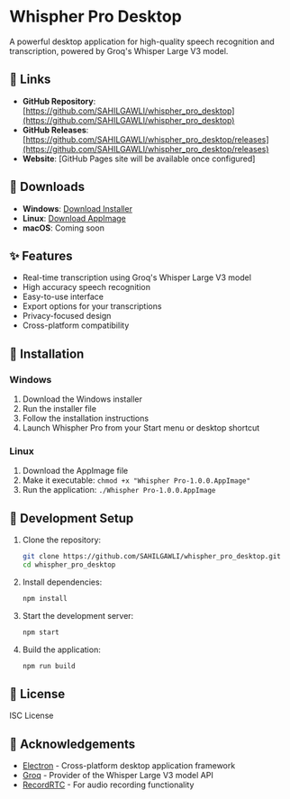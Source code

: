 # Whispher Pro Desktop

A powerful desktop application for high-quality speech recognition and transcription, powered by Groq's Whisper Large V3 model.

## 🔗 Links

- **GitHub Repository**: [https://github.com/SAHILGAWLI/whispher_pro_desktop](https://github.com/SAHILGAWLI/whispher_pro_desktop)
- **GitHub Releases**: [https://github.com/SAHILGAWLI/whispher_pro_desktop/releases](https://github.com/SAHILGAWLI/whispher_pro_desktop/releases)
- **Website**: [GitHub Pages site will be available once configured]

## 💾 Downloads

- **Windows**: [Download Installer](https://github.com/SAHILGAWLI/whispher_pro_desktop/releases/download/v1.0.0/Whispher.Pro.Setup.1.0.0.exe)
- **Linux**: [Download AppImage](https://github.com/SAHILGAWLI/whispher_pro_desktop/releases/download/v1.0.0/Whispher.Pro-1.0.0.AppImage)
- **macOS**: Coming soon

## ✨ Features

- Real-time transcription using Groq's Whisper Large V3 model
- High accuracy speech recognition
- Easy-to-use interface
- Export options for your transcriptions
- Privacy-focused design
- Cross-platform compatibility

## 🚀 Installation

### Windows
1. Download the Windows installer
2. Run the installer file
3. Follow the installation instructions
4. Launch Whispher Pro from your Start menu or desktop shortcut

### Linux
1. Download the AppImage file
2. Make it executable: `chmod +x "Whispher Pro-1.0.0.AppImage"`
3. Run the application: `./Whispher Pro-1.0.0.AppImage`

## 🔧 Development Setup

1. Clone the repository:
   ```bash
   git clone https://github.com/SAHILGAWLI/whispher_pro_desktop.git
   cd whispher_pro_desktop
   ```

2. Install dependencies:
   ```bash
   npm install
   ```

3. Start the development server:
   ```bash
   npm start
   ```

4. Build the application:
   ```bash
   npm run build
   ```

## 📝 License

ISC License

## 🙏 Acknowledgements

- [Electron](https://www.electronjs.org/) - Cross-platform desktop application framework
- [Groq](https://groq.com/) - Provider of the Whisper Large V3 model API
- [RecordRTC](https://recordrtc.org/) - For audio recording functionality 